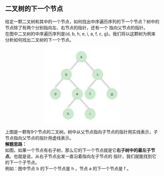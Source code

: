 <link href="markdown.css" rel="stylesheet"></link>

## 二叉树的下一个节点 

给定一颗二叉树和其中的一个节点，如何找出中序遍历序列的下一个节点？树中的节点除了有两个分别指向左、右节点的指针，还有一个
指向父节点的指针。  
在图中二叉树的中序遍历序列是{d, b, h, e, i, a, f, c, g}。我们将以这颗树为例来分析如何找出二叉树的下一个节点。
<div align=center><img width="250" height="250" src="../../images/problem_8_tree.png"/></div>    

上图是一颗有9个节点的二叉树。树中从父节点指向子节点的指针用实线表示，子节点指向父节点的指针用虚线表示。  
**解题思路：**    
如图，如果一个节点有右子树，那么它的下一个节点就是它**右子树中的最左子节点**。也就是说，从右子节点出发一直沿着指向左子节点的
指针，我们就能找到它的下一个子节点。  
例如：图中节点 b 的下一个节点是 h ，节点 a 的下一个节点是 f 。
